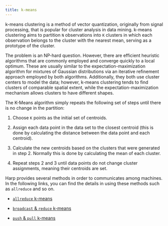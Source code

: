 ```yaml
---
title: k-means
---
```


k-means clustering is a method of vector quantization, originally from signal processing, that is popular for cluster analysis in data mining. k-means clustering aims to partition `N` observations into `K` clusters in which each observation belongs to the cluster with the nearest mean, serving as a prototype of the cluster.

The problem is an NP-hard question. However, there are efficient heuristic algorithms that are commonly employed and converge quickly to a local optimum. These are usually similar to the expectation-maximization algorithm for mixtures of Gaussian distributions via an iterative refinement approach employed by both algorithms. Additionally, they both use cluster centers to model the data; however, k-means clustering tends to find clusters of comparable spatial extent, while the expectation-maximization mechanism allows clusters to have different shapes.

The K-Means algorithm simply repeats the following set of steps until there is no change in the partition:

1. Choose `K` points as the initial set of centroids.

2. Assign each data point in the data set to the closest centroid (this is done by calculating the distance between the data point and each centroid).

3. Calculate the new centroids based on the clusters that were generated in step 2. Normally this is done by calculating the mean of each cluster.

4. Repeat steps 2 and 3 until data points do not change cluster assignments, meaning their centroids are set.

Harp provides several methods in order to communicates among machines. In the following links, you can find the details in using these methods such as `allreduce` and so on.

* [`allreduce` k-means](/docs/examples/allreducekmeans/)

* [`broadcast` & `reduce` k-means](/docs/examples/bcastreducekmeans/)

* [`push` & `pull` k-means](/docs/examples/pushpullkmeans/)